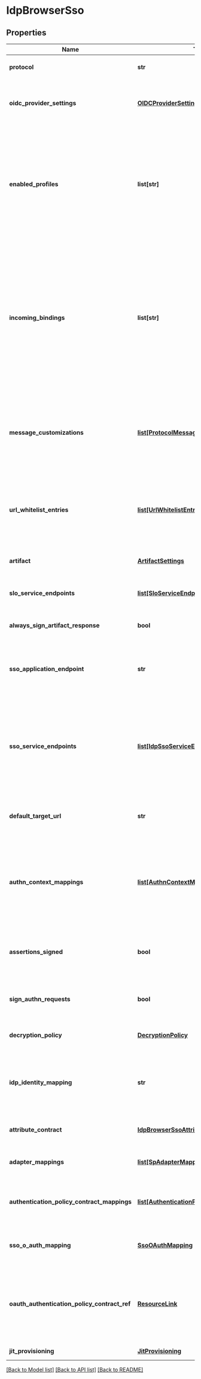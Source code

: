 # IdpBrowserSso

## Properties
Name | Type | Description | Notes
------------ | ------------- | ------------- | -------------
**protocol** | **str** | The browser-based SSO protocol to use. | 
**oidc_provider_settings** | [**OIDCProviderSettings**](OIDCProviderSettings.md) | The OpenID Provider configuration settings. Required for an OIDC connection. | [optional] 
**enabled_profiles** | **list[str]** | The profiles that are enabled for browser-based SSO. SAML 2.0 supports all profiles whereas SAML 1.x IdP connections support both IdP and SP (non-standard) initiated SSO. This is required for SAMLx.x Connections.  | [optional] 
**incoming_bindings** | **list[str]** | The SAML bindings that are enabled for browser-based SSO. This is required for SAML 2.0 connections when the enabled profiles contain the SP-initiated SSO profile or either SLO profile. For SAML 1.x based connections, it is not used for SP Connections and it is optional for IdP Connections. | [optional] 
**message_customizations** | [**list[ProtocolMessageCustomization]**](ProtocolMessageCustomization.md) | The message customizations for browser-based SSO. Depending on server settings, connection type, and protocol this may or may not be supported. | [optional] 
**url_whitelist_entries** | [**list[UrlWhitelistEntry]**](UrlWhitelistEntry.md) | For WS-Federation connections, a whitelist of additional allowed domains and paths used to validate wreply for SLO, if enabled. | [optional] 
**artifact** | [**ArtifactSettings**](ArtifactSettings.md) | The settings for an artifact binding. | [optional] 
**slo_service_endpoints** | [**list[SloServiceEndpoint]**](SloServiceEndpoint.md) | A list of possible endpoints to send SLO requests and responses. | [optional] 
**always_sign_artifact_response** | **bool** | Specify to always sign the SAML ArtifactResponse. | [optional] 
**sso_application_endpoint** | **str** | Application endpoint that can be used to invoke single sign-on (SSO) for the connection. This is a read-only parameter. | [optional] 
**sso_service_endpoints** | [**list[IdpSsoServiceEndpoint]**](IdpSsoServiceEndpoint.md) | The IdP SSO endpoints that define where to send your authentication requests. Only required for SP initiated SSO. This is required for SAML x.x and WS-FED Connections. | [optional] 
**default_target_url** | **str** | The default target URL for this connection. If defined, this overrides the default URL. | [optional] 
**authn_context_mappings** | [**list[AuthnContextMapping]**](AuthnContextMapping.md) | A list of authentication context mappings between local and remote values. Applicable for SAML 2.0 and OIDC protocol connections. | [optional] 
**assertions_signed** | **bool** | Specify whether the incoming SAML assertions are signed rather than the entire SAML response being signed. | [optional] 
**sign_authn_requests** | **bool** | Determines whether SAML authentication requests should be signed. | [optional] 
**decryption_policy** | [**DecryptionPolicy**](DecryptionPolicy.md) | The SAML 2.0 decryption policy for browser-based SSO. | [optional] 
**idp_identity_mapping** | **str** | Defines the process in which users authenticated by the IdP are associated with user accounts local to the SP. | 
**attribute_contract** | [**IdpBrowserSsoAttributeContract**](IdpBrowserSsoAttributeContract.md) | The list of attributes that the IdP sends in the assertion. | [optional] 
**adapter_mappings** | [**list[SpAdapterMapping]**](SpAdapterMapping.md) | A list of adapters that map to incoming assertions. | [optional] 
**authentication_policy_contract_mappings** | [**list[AuthenticationPolicyContractMapping]**](AuthenticationPolicyContractMapping.md) | A list of Authentication Policy Contracts that map to incoming assertions. | [optional] 
**sso_o_auth_mapping** | [**SsoOAuthMapping**](SsoOAuthMapping.md) | Direct mapping from the IdP connection to the OAuth persistent grant. | [optional] 
**oauth_authentication_policy_contract_ref** | [**ResourceLink**](ResourceLink.md) | The Authentication policy contract to map into for OAuth. The policy contract can subsequently be mapped into the OAuth persistent grant. | [optional] 
**jit_provisioning** | [**JitProvisioning**](JitProvisioning.md) | JIT Provisioning of user accounts. | [optional] 

[[Back to Model list]](../README.md#documentation-for-models) [[Back to API list]](../README.md#documentation-for-api-endpoints) [[Back to README]](../README.md)


